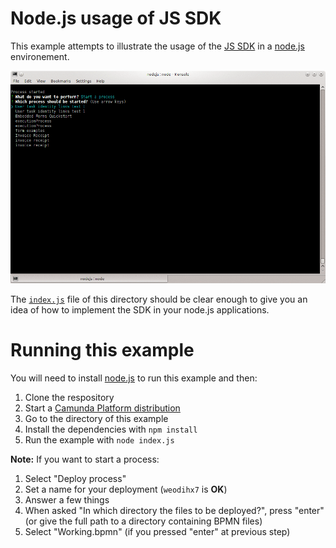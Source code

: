 # Node.js usage of JS SDK

This example attempts to illustrate the usage of the [JS SDK](https://github.com/camunda/camunda-bpm-platform/tree/master/webapps/camunda-bpm-sdk-js) in a [node.js](http://nodejs.org) environement.

![SDK JS node.js usage](screenshot.gif)

The [`index.js`](./index.js) file of this directory should be clear enough to give you an idea of how to implement the SDK in your node.js applications.

# Running this example

You will need to install [node.js](http://nodejs.org) to run this example and then:

1. Clone the respository
2. Start a [Camunda Platform distribution](http://camunda.com/download/)
3. Go to the directory of this example
4. Install the dependencies with `npm install`
5. Run the example with `node index.js`

__Note:__ If you want to start a process:

1. Select "Deploy process"
2. Set a name for your deployment (`weodihx7` is __OK__)
3. Answer a few things
4. When asked "In which directory the files to be deployed?", press "enter"   
   (or give the full path to a directory containing BPMN files)
5. Select "Working.bpmn" (if you pressed "enter" at previous step)
